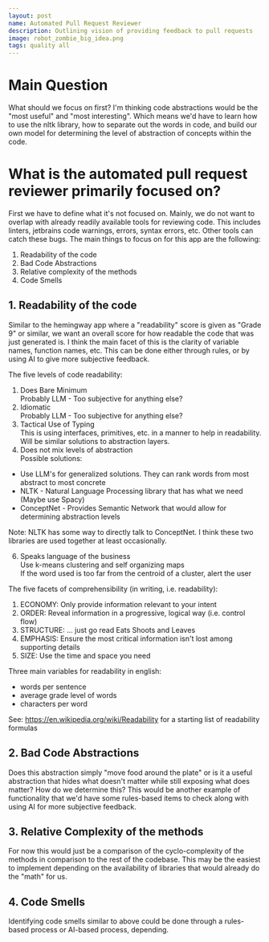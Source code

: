 ```yaml
---
layout: post
name: Automated Pull Request Reviewer
description: Outlining vision of providing feedback to pull requests  
image: robot_zombie_big_idea.png
tags: quality all
---
```


# Main Question

What should we focus on first? I'm thinking code abstractions would be the "most useful" and "most interesting". Which
means we'd have to learn how to use the nltk library, how to separate out the words in code, and build our own model
for determining the level of abstraction of concepts within the code.

# What is the automated pull request reviewer primarily focused on?

First we have to define what it's not focused on. Mainly, we do not want to overlap with already readily available
tools for reviewing code. This includes linters, jetbrains code warnings, errors, syntax errors, etc. Other tools can
catch these bugs. The main things to focus on for this app are the following:

1. Readability of the code
2. Bad Code Abstractions
3. Relative complexity of the methods
4. Code Smells

## 1. Readability of the code

Similar to the hemingway app where a "readability" score is given as "Grade 9" or similar, we want an overall score for
how readable the code that was just generated is. I think the main facet of this is the clarity of variable names, function names,
etc. This can be done either through rules, or by using AI to give more subjective feedback.

The five levels of code readability:
1. Does Bare Minimum  
Probably LLM - Too subjective for anything else?
2. Idiomatic  
Probably LLM - Too subjective for anything else?
3. Tactical Use of Typing  
This is using interfaces, primitives, etc. in a manner to help in readability. Will be similar solutions to abstraction
layers.
4. Does not mix levels of abstraction  
Possible solutions:  
* Use LLM's for generalized solutions. They can rank words from most abstract to most concrete    
* NLTK - Natural Language Processing library that has what we need (Maybe use Spacy)  
* ConceptNet - Provides Semantic Network that would allow for determining abstraction levels    

Note: NLTK has some way to directly talk to ConceptNet. I think these two libraries are used together at least occasionally.  

6. Speaks language of the business  
Use k-means clustering and self organizing maps  
If the word used is too far from the centroid of a cluster, alert the user  

The five facets of comprehensibility (in writing, i.e. readability):  

1. ECONOMY: Only provide information relevant to your intent  
2. ORDER: Reveal information in a progressive, logical way (i.e. control flow)  
3. STRUCTURE: ... just go read Eats Shoots and Leaves  
4. EMPHASIS: Ensure the most critical information isn't lost among supporting details  
5. SIZE: Use the time and space you need  

Three main variables for readability in english:  
* words per sentence  
* average grade level of words  
* characters per word  

See: https://en.wikipedia.org/wiki/Readability for a starting list of readability formulas

## 2. Bad Code Abstractions

Does this abstraction simply "move food around the plate" or is it a useful abstraction that hides what doesn't matter
while still exposing what does matter? How do we determine this? This would be another example of functionality that we'd
have some rules-based items to check along with using AI for more subjective feedback.

## 3. Relative Complexity of the methods

For now this would just be a comparison of the cyclo-complexity of the methods in comparison to the rest of the codebase.
This may be the easiest to implement depending on the availability of libraries that would already do the "math" for us.

## 4. Code Smells

Identifying code smells similar to above could be done through a rules-based process or AI-based process, depending.
